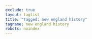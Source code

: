 ```yaml
---
exclude: true
layout: taglist
title: "Tagged: new england history"
tagname: new england history
robots: noindex
---
```

